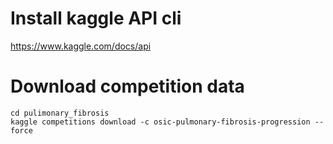 # Install kaggle API cli
https://www.kaggle.com/docs/api

# Download competition data
```
cd pulimonary_fibrosis
kaggle competitions download -c osic-pulmonary-fibrosis-progression --force
```

